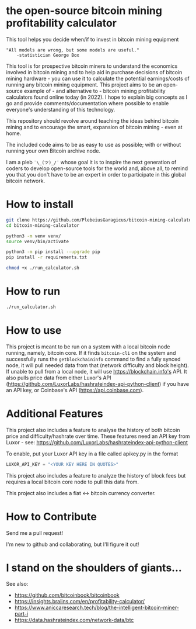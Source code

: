 # the open-source bitcoin mining profitability calculator

This tool helps you decide when/if to invest in bitcoin mining equipment

```
"All models are wrong, but some models are useful." 
    -statistician George Box
```

This tool is for prospective bitcoin miners to understand the economics involved in bitcoin mining and to help aid in purchase decisions of bitcoin mining hardware - you can use it to calculate the potential earnings/costs of running any bitcoin mining equipment.  This project aims to be an open-source example of - and alternative to - bitcoin mining profitability calculators found online today (in 2022).  I hope to explain big concepts as I go and provide comments/documentation where possible to enable everyone's understanding of this technology.

This repository should revolve around teaching the ideas behind bitcoin mining and to encourage the smart, expansion of bitcoin mining - even at home.

The included code aims to be as easy to use as possible; with or without running your own Bitcoin archive node.

I am a pleb ```¯\_(ツ)_/¯``` whose goal it is to inspire the next generation of coders to develop open-source tools for the world and, above all, to remind you that you don't have to be an expert in order to participate in this global bitcoin network.

# How to install
```sh
git clone https://github.com/PlebeiusGaragicus/bitcoin-mining-calculator.git
cd bitcoin-mining-calculator

python3 -m venv venv/
source venv/bin/activate

python3 -m pip install --upgrade pip
pip install -r requirements.txt

chmod +x ./run_calculator.sh
```

# How to run
```sh
./run_calculator.sh
```

# How to use
This project is meant to be run on a system with a local bitcoin node running, namely, bitcoin core.  If it finds ```bitcoin-cli``` on the system and successfully runs the ```getblockchaininfo``` command to find a fully synced node, it will pull needed data from that (network difficulty and block height).  If unable to pull from a local node, it will use https://blockchain.info's API.  It also pulls price data from either Luxor's API (https://github.com/LuxorLabs/hashrateindex-api-python-client) if you have an API key, or Coinbase's API (https://api.coinbase.com).

# Additional Features
This project also includes a feature to analyse the history of both bitcoin price and difficulty/hashrate over time.  These features need an API key from Luxor - see: https://github.com/LuxorLabs/hashrateindex-api-python-client

To enable, put your Luxor API key in a file called apikey.py in the format
```python
LUXOR_API_KEY = "<YOUR KEY HERE IN QUOTES>"
```

This project also includes a feature to analyze the history of block fees but requires a local bitcoin core node to pull this data from.

This project also includes a fiat <-> bitcoin currency converter.

# How to Contribute

Send me a pull request!

I'm new to github and collaborating, but I'll figure it out!



# I stand on the shoulders of giants...

See also:
- https://github.com/bitcoinbook/bitcoinbook
- https://insights.braiins.com/en/profitability-calculator/
- https://www.aniccaresearch.tech/blog/the-intelligent-bitcoin-miner-part-i
- https://data.hashrateindex.com/network-data/btc
